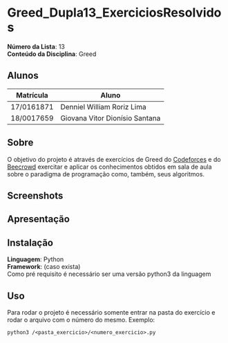 # Greed_Dupla13_ExerciciosResolvidos

**Número da Lista**: 13<br>
**Conteúdo da Disciplina**: Greed<br>

## Alunos
|Matrícula | Aluno |
| -- | -- |
| 17/0161871 |  Denniel William Roriz Lima |
| 18/0017659  |  Giovana Vitor Dionísio Santana |

## Sobre 
O objetivo do projeto é através de exercícios de Greed do [Codeforces](https://codeforces.com/problemset?tags=greedy) e do [Beecrowd](https://www.beecrowd.com.br/judge/pt/search?q=greedy&for=problems) exercitar e aplicar os conhecimentos obtidos em sala de aula sobre o paradigma de programação como, também, seus algoritmos.

## Screenshots

## Apresentação


## Instalação 
**Linguagem**: Python<br>
**Framework**: (caso exista)<br>
Como pré requisito é necessário ser uma versão python3 da linguagem
## Uso 
Para rodar o projeto é necessário somente entrar na pasta do exercício e rodar o arquivo com o número do mesmo. 
Exemplo:

```
python3 /<pasta_exercicio>/<numero_exercicio>.py
```




